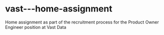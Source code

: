 # vast---home-assignment
Home assignment as part of the recruitment process for the Product Owner Engineer position at Vast Data
